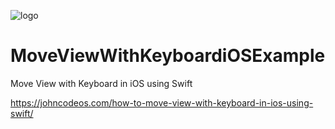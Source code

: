 ![logo](https://i.imgur.com/Dv73hCk.png)
# MoveViewWithKeyboardiOSExample
Move View with Keyboard in iOS using Swift

https://johncodeos.com/how-to-move-view-with-keyboard-in-ios-using-swift/

